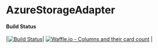 # AzureStorageAdapter

#### Build Status
|[![Build Status](https://dev.azure.com/jhueppauff/AzureStorageAdapter/_apis/build/status/jhueppauff.AzureStorageAdapter)](https://dev.azure.com/jhueppauff/AzureStorageAdapter/_build/latest?definitionId=9)|
[![Waffle.io - Columns and their card count](https://badge.waffle.io/jhueppauff/AzureStorageAdapter.svg?columns=all)](https://waffle.io/jhueppauff/AzureStorageAdapter) |

